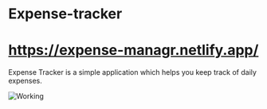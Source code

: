 # Expense-tracker
# https://expense-managr.netlify.app/

Expense Tracker is a simple application which helps you keep track of daily expenses.

![Working](https://github.com/hksahil/expense-tracker/blob/main/expense-manager.gif)
